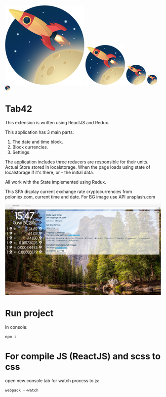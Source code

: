 ![](img/icon/256x256.png) ![](img/icon/128x128.png) ![](img/icon/64x64.png) ![](img/icon/32x32.png) ![](img/icon/16x16.png)
# Tab42

This extension is written using ReactJS and Redux.

This application has 3 main parts:
1. The date and time block.
2. Block currencies.
3. Settings.

The application includes three reducers are responsible for their units.
Actual Store stored in localstorage.
When the page loads using state of localstorage if it's there, or - the initial data.

All work with the State implemented using Redux.

This SPA display current exchange rate cryptocurrencies from poloniex.com, current time and date. For BG image use API unsplash.com

![](image3.jpg)

# Run project

In console:
```{r, engine='bash', count_lines}
npm i
```

# For compile JS (ReactJS) and scss to css

open new console tab for watch process to js:
```{r, engine='bash', count_lines}
webpack --watch
```
